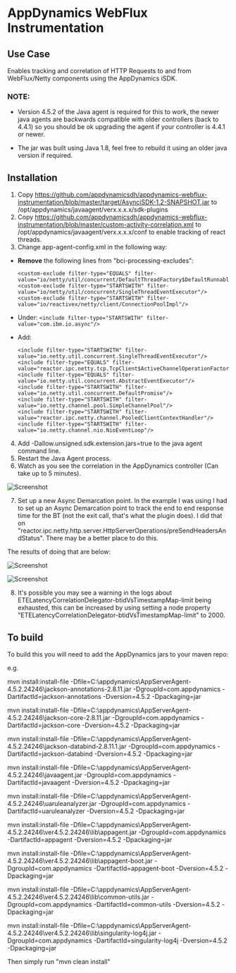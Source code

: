 # AppDynamics WebFlux Instrumentation

## Use Case
Enables tracking and correlation of HTTP Requests to and from WebFlux/Netty components using the AppDynamics iSDK. 

### NOTE: 

- Version 4.5.2 of the Java agent is required for this to work, the newer java agents are backwards compatible with older controllers (back to 4.4.1) so you should be ok upgrading the agent if your controller is 4.4.1 or newer.

- The jar was built using Java 1.8, feel free to rebuild it using an older java version if required.

## Installation

1. Copy https://github.com/appdynamicsdh/appdynamics-webflux-instrumentation/blob/master/target/AsynciSDK-1.2-SNAPSHOT.jar to /opt/appdynamics/javaagent/verx.x.x.x/sdk-plugins
2. Copy https://github.com/appdynamicsdh/appdynamics-webflux-instrumentation/blob/master/custom-activity-correlation.xml to /opt/appdynamics/javaagent/verx.x.x.x/conf to enable tracking of react threads.
3. Change app-agent-config.xml in the following way:

- **Remove** the following lines from "bci-processing-excludes":

	```
	<custom-exclude filter-type="EQUALS" filter-value="io/netty/util/concurrent/DefaultThreadFactory$DefaultRunnableDecorator"/>
	<custom-exclude filter-type="STARTSWITH" filter-value="io/netty/util/concurrent/SingleThreadEventExecutor"/>
	<custom-exclude filter-type="STARTSWITH" filter-value="io/reactivex/netty/client/ConnectionPoolImpl"/>
	```
- Under:
        ```<include filter-type="STARTSWITH" filter-value="com.ibm.io.async"/>```
- Add:

	```
	<include filter-type="STARTSWITH" filter-value="io.netty.util.concurrent.SingleThreadEventExecutor"/>
	<include filter-type="EQUALS" filter-value="reactor.ipc.netty.tcp.TcpClient$ActiveChannelOperationFactory"/>
	<include filter-type="EQUALS" filter-value="io.netty.util.concurrent.AbstractEventExecutor"/>
	<include filter-type="STARTSWITH" filter-value="io.netty.util.concurrent.DefaultPromise"/>
	<include filter-type="STARTSWITH" filter-value="io.netty.channel.pool.SimpleChannelPool"/>
	<include filter-type="STARTSWITH" filter-value="reactor.ipc.netty.channel.PooledClientContextHandler"/>
	<include filter-type="STARTSWITH" filter-value="io.netty.channel.nio.NioEventLoop"/>
	```

4. Add -Dallow.unsigned.sdk.extension.jars=true to the java agent command line.
5. Restart the Java Agent process.
6. Watch as you see the correlation in the AppDynamics controller (Can take up to 5 minutes).

![Screenshot](https://github.com/appdynamicsdh/appdynamics-webflux-instrumentation/blob/master/webflux.png)

7. Set up a new Async Demarcation point. In the example I was using I had to set up an Async Demarcation point to track the end to end response time for the BT (not the exit call, that's what the plugin does). I did that on "reactor.ipc.netty.http.server.HttpServerOperations/preSendHeadersAndStatus". There may be a better place to do this.

The results of doing that are below:

![Screenshot](https://github.com/appdynamicsdh/appdynamics-webflux-instrumentation/blob/master/webflux2.png)

![Screenshot](https://github.com/appdynamicsdh/appdynamics-webflux-instrumentation/blob/master/webflux4.PNG)

8. It's possible you may see a warning in the logs about ETELatencyCorrelationDelegator-btidVsTimestampMap-limit being exhausted, this can be increased by using setting a node property "ETELatencyCorrelationDelegator-btidVsTimestampMap-limit" to 2000.

## To build

To build this you will need to add the AppDynamics jars to your maven repo:

e.g.

mvn install:install-file -Dfile=C:\appdynamics\AppServerAgent-4.5.2.24246\jackson-annotations-2.8.11.jar -DgroupId=com.appdynamics -DartifactId=jackson-annotations -Dversion=4.5.2 -Dpackaging=jar

mvn install:install-file -Dfile=C:\appdynamics\AppServerAgent-4.5.2.24246\jackson-core-2.8.11.jar -DgroupId=com.appdynamics -DartifactId=jackson-core -Dversion=4.5.2 -Dpackaging=jar

mvn install:install-file -Dfile=C:\appdynamics\AppServerAgent-4.5.2.24246\jackson-databind-2.8.11.1.jar -DgroupId=com.appdynamics -DartifactId=jackson-databind -Dversion=4.5.2 -Dpackaging=jar

mvn install:install-file -Dfile=C:\appdynamics\AppServerAgent-4.5.2.24246\javaagent.jar -DgroupId=com.appdynamics -DartifactId=javaagent -Dversion=4.5.2 -Dpackaging=jar

mvn install:install-file -Dfile=C:\appdynamics\AppServerAgent-4.5.2.24246\uaruleanalyzer.jar -DgroupId=com.appdynamics -DartifactId=uaruleanalyzer -Dversion=4.5.2 -Dpackaging=jar

mvn install:install-file -Dfile=C:\appdynamics\AppServerAgent-4.5.2.24246\ver4.5.2.24246\lib\appagent.jar -DgroupId=com.appdynamics -DartifactId=appagent -Dversion=4.5.2 -Dpackaging=jar

mvn install:install-file -Dfile=C:\appdynamics\AppServerAgent-4.5.2.24246\ver4.5.2.24246\lib\appagent-boot.jar -DgroupId=com.appdynamics -DartifactId=appagent-boot -Dversion=4.5.2 -Dpackaging=jar

mvn install:install-file -Dfile=C:\appdynamics\AppServerAgent-4.5.2.24246\ver4.5.2.24246\lib\common-utils.jar -DgroupId=com.appdynamics -DartifactId=common-utils -Dversion=4.5.2 -Dpackaging=jar

mvn install:install-file -Dfile=C:\appdynamics\AppServerAgent-4.5.2.24246\ver4.5.2.24246\lib\singularity-log4j.jar -DgroupId=com.appdynamics -DartifactId=singularity-log4j -Dversion=4.5.2 -Dpackaging=jar

Then simply run "mvn clean install"


